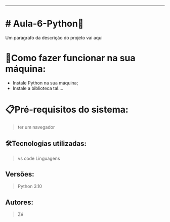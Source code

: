 _________________________________________________________________________________________________

# # Aula-6-Python🚀

Um parágrafo da descrição do projeto vai aqui

# 🔌Como fazer funcionar na sua máquina:

- Instale Python na sua máquina;
- Instale a biblioteca tal….

# 📋Pré-requisitos do sistema:

> ter um navegador
> 

## 🛠️Tecnologias utilizadas:

> vs code
Linguagens

> 

## Versões:

> Python 3.10
> 

## Autores:

> Zé
>

